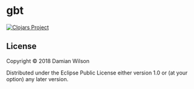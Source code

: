 # gbt

[![Clojars Project](https://img.shields.io/clojars/v/org.clojars.simonwailand/gbt.svg)](https://clojars.org/org.clojars.simonwailand/gbt)

## License

Copyright © 2018 Damian Wilson

Distributed under the Eclipse Public License either version 1.0 or (at
your option) any later version.
